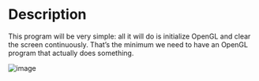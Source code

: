 # Description

This program will be very simple: all it will do is
initialize OpenGL and clear the screen continuously. That’s the minimum we
need to have an OpenGL program that actually does something.

![image](https://user-images.githubusercontent.com/92369023/218977931-e4a21ca7-1a62-455c-9b9b-9c67cfedae36.png)
